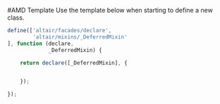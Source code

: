 #AMD Template
Use the template below when starting to define a new class.

``` js
define(['altair/facades/declare',
        'altair/mixins/_DeferredMixin'
], function (declare,
             _DeferredMixin) {

    return declare([_DeferredMixin], {


    });

});
```